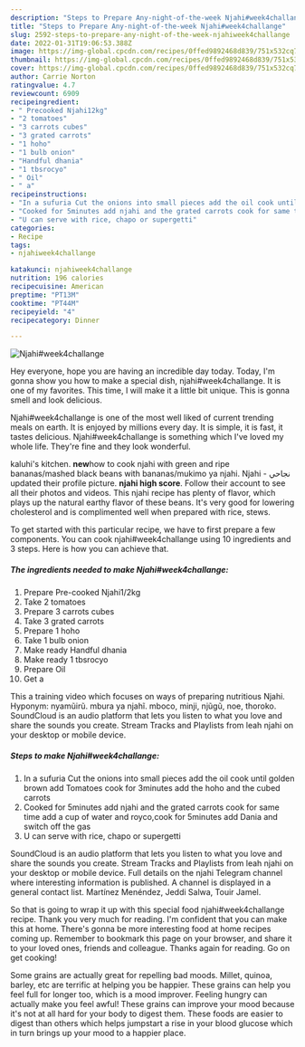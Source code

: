 ```yaml
---
description: "Steps to Prepare Any-night-of-the-week Njahi#week4challange"
title: "Steps to Prepare Any-night-of-the-week Njahi#week4challange"
slug: 2592-steps-to-prepare-any-night-of-the-week-njahiweek4challange
date: 2022-01-31T19:06:53.388Z
image: https://img-global.cpcdn.com/recipes/0ffed9892468d839/751x532cq70/njahiweek4challange-recipe-main-photo.jpg
thumbnail: https://img-global.cpcdn.com/recipes/0ffed9892468d839/751x532cq70/njahiweek4challange-recipe-main-photo.jpg
cover: https://img-global.cpcdn.com/recipes/0ffed9892468d839/751x532cq70/njahiweek4challange-recipe-main-photo.jpg
author: Carrie Norton
ratingvalue: 4.7
reviewcount: 6909
recipeingredient:
- " Precooked Njahi12kg"
- "2 tomatoes"
- "3 carrots cubes"
- "3 grated carrots"
- "1 hoho"
- "1 bulb onion"
- "Handful dhania"
- "1 tbsrocyo"
- " Oil"
- " a"
recipeinstructions:
- "In a sufuria Cut the onions into small pieces add the oil cook until golden brown add Tomatoes cook for 3minutes add the hoho and the cubed carrots"
- "Cooked for 5minutes add njahi and the grated carrots cook for same time add a cup of water and royco,cook for 5minutes add Dania and switch off the gas"
- "U can serve with rice, chapo or supergetti"
categories:
- Recipe
tags:
- njahiweek4challange

katakunci: njahiweek4challange 
nutrition: 196 calories
recipecuisine: American
preptime: "PT13M"
cooktime: "PT44M"
recipeyield: "4"
recipecategory: Dinner

---
```



![Njahi#week4challange](https://img-global.cpcdn.com/recipes/0ffed9892468d839/751x532cq70/njahiweek4challange-recipe-main-photo.jpg)

Hey everyone, hope you are having an incredible day today. Today, I'm gonna show you how to make a special dish, njahi#week4challange. It is one of my favorites. This time, I will make it a little bit unique. This is gonna smell and look delicious.

Njahi#week4challange is one of the most well liked of current trending meals on earth. It is enjoyed by millions every day. It is simple, it is fast, it tastes delicious. Njahi#week4challange is something which I've loved my whole life. They're fine and they look wonderful.

kaluhi&#39;s kitchen. **new**how to cook njahi with green and ripe bananas/mashed black beans with bananas/mukimo ya njahi. ‎Njahi - نجاحي‎ updated their profile picture. ****njahi high score****. Follow their account to see all their photos and videos. This njahi recipe has plenty of flavor, which plays up the natural earthy flavor of these beans. It&#39;s very good for lowering cholesterol and is complimented well when prepared with rice, stews.


To get started with this particular recipe, we have to first prepare a few components. You can cook njahi#week4challange using 10 ingredients and 3 steps. Here is how you can achieve that.

<!--inarticleads1-->

##### The ingredients needed to make Njahi#week4challange:

1. Prepare  Pre-cooked Njahi1/2kg
1. Take 2 tomatoes
1. Prepare 3 carrots cubes
1. Take 3 grated carrots
1. Prepare 1 hoho
1. Take 1 bulb onion
1. Make ready Handful dhania
1. Make ready 1 tbsrocyo
1. Prepare  Oil
1. Get  a


This a training video which focuses on ways of preparing nutritious Njahi. Hyponym: nyamũirũ. mbura ya njahĩ. mboco, minji, njũgũ, noe, thoroko. SoundCloud is an audio platform that lets you listen to what you love and share the sounds you create. Stream Tracks and Playlists from leah njahi on your desktop or mobile device. 

<!--inarticleads2-->

##### Steps to make Njahi#week4challange:

1. In a sufuria Cut the onions into small pieces add the oil cook until golden brown add Tomatoes cook for 3minutes add the hoho and the cubed carrots
1. Cooked for 5minutes add njahi and the grated carrots cook for same time add a cup of water and royco,cook for 5minutes add Dania and switch off the gas
1. U can serve with rice, chapo or supergetti


SoundCloud is an audio platform that lets you listen to what you love and share the sounds you create. Stream Tracks and Playlists from leah njahi on your desktop or mobile device. Full details on the njahi Telegram channel where interesting information is published. A channel is displayed in a general contact list. Martínez Menéndez, Jeddi Salwa, Touir Jamel. 

So that is going to wrap it up with this special food njahi#week4challange recipe. Thank you very much for reading. I'm confident that you can make this at home. There's gonna be more interesting food at home recipes coming up. Remember to bookmark this page on your browser, and share it to your loved ones, friends and colleague. Thanks again for reading. Go on get cooking!

Some grains are actually great for repelling bad moods. Millet, quinoa, barley, etc are terrific at helping you be happier. These grains can help you feel full for longer too, which is a mood improver. Feeling hungry can actually make you feel awful! These grains can improve your mood because it's not at all hard for your body to digest them. These foods are easier to digest than others which helps jumpstart a rise in your blood glucose which in turn brings up your mood to a happier place.
